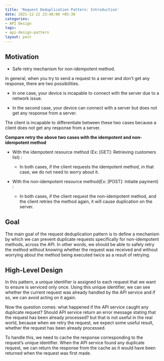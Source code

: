 ```yaml
---
title: 'Request Deduplication Pattern: Introduction'
date: 2021-12-22 23:48:00 +05:30
categories:
- API Design
tags:
- api-design-pattern
layout: post
---
```


## **Motivation**

* Safe retry mechanism for non-idempotent method.

In general, when you try to send a request to a server and don’t get any response, there are two possibilities.

* In one case, your device is incapable to connect with the server due to a network issue.

* In the second case, your device can connect with a server but does not get any response from a server.

The client is incapable to differentiate between these two cases because a client does not get any response from a server.

**Compare retry the above two cases with the idempotent and non-idempotent method**

* With the idempotent resource method (Ex: \[GET\]: Retrieving customers list) :

  * In both cases, if the client requests the idempotent method, in that case, we do not need to worry about it.

* With the non-idempotent resource method(Ex: \[POST\]: Intiaite payment) :

  * In both cases, if the client request the non-idempotent method, and the client retries the method again, it will cause duplication on the server.

## Goal

The main goal of the request deduplication pattern is to define a mechanism by which we can prevent duplicate requests specifically for non-idempotent methods, across the API. In other words, we should be able to safely retry the method without knowing whether the request was received and without worrying about the method being executed twice as a result of retrying.

## High-Level Design

In this pattern, a unique identifier is assigned to each request that we want to ensure is serviced only once. Using this unique identifier, we can see whether the current request was already handled by the API service and if so, we can avoid acting on it again.

Now the question comes: what happened if the API service caught any duplicate request? Should API service return an error message stating that the request has been already processed? but that is not useful in the real world, because when we retry the request, we expect some useful result, whether the request has been already processed.

To handle this, we need to cache the response corresponding to the request’s unique identifier. When the API service found any duplicate request, we can return the response from the cache as it would have been returned when the request was first made.